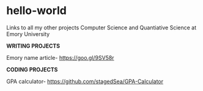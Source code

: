# hello-world
Links to all my other projects
Computer Science and Quantiative Science at Emory University


**WRITING PROJECTS** 

Emory name article-
https://goo.gl/9SV58r



**CODING PROJECTS** 

GPA calculator- 
https://github.com/stagedSea/GPA-Calculator




